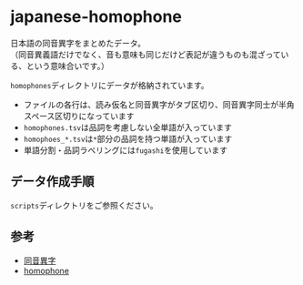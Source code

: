 # japanese-homophone
日本語の同音異字をまとめたデータ。  
（同音異義語だけでなく、音も意味も同じだけど表記が違うものも混ざっている、という意味合いです。）

`homophones`ディレクトリにデータが格納されています。
- ファイルの各行は、読み仮名と同音異字がタブ区切り、同音異字同士が半角スペース区切りになっています
- `homophones.tsv`は品詞を考慮しない全単語が入っています
- `homophoes_*.tsv`は`*`部分の品詞を持つ単語が入っています
- 単語分割・品詞ラベリングには`fugashi`を使用しています

## データ作成手順
`scripts`ディレクトリをご参照ください。

## 参考
- [同音異字](https://ja.wikipedia.org/wiki/%E5%90%8C%E9%9F%B3%E7%95%B0%E5%AD%97)
- [homophone](https://dictionary.cambridge.org/dictionary/english/homophone)
